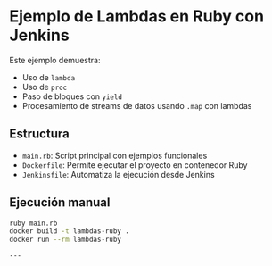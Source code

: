 # Ejemplo de Lambdas en Ruby con Jenkins

Este ejemplo demuestra:

- Uso de `lambda`
- Uso de `proc`
- Paso de bloques con `yield`
- Procesamiento de streams de datos usando `.map` con lambdas

## Estructura

- `main.rb`: Script principal con ejemplos funcionales
- `Dockerfile`: Permite ejecutar el proyecto en contenedor Ruby
- `Jenkinsfile`: Automatiza la ejecución desde Jenkins

## Ejecución manual

```bash
ruby main.rb
docker build -t lambdas-ruby .
docker run --rm lambdas-ruby

---
